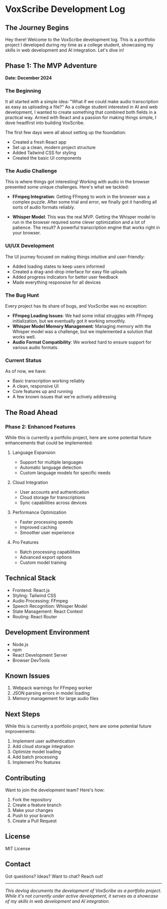 # VoxScribe Development Log

## The Journey Begins

Hey there! Welcome to the VoxScribe development log. This is a portfolio project I developed during my time as a college student, showcasing my skills in web development and AI integration. Let's dive in!

## Phase 1: The MVP Adventure

**Date: December 2024**

### The Beginning
It all started with a simple idea: "What if we could make audio transcription as easy as uploading a file?" As a college student interested in AI and web development, I wanted to create something that combined both fields in a practical way. Armed with React and a passion for making things simple, I dove headfirst into building VoxScribe.

The first few days were all about setting up the foundation:
- Created a fresh React app
- Set up a clean, modern project structure
- Added Tailwind CSS for styling
- Created the basic UI components

### The Audio Challenge
This is where things got interesting! Working with audio in the browser presented some unique challenges. Here's what we tackled:

- **FFmpeg Integration**: Getting FFmpeg to work in the browser was a complex puzzle. After some trial and error, we finally got it handling all sorts of audio formats reliably.

- **Whisper Model**: This was the real MVP. Getting the Whisper model to run in the browser required some clever optimization and a lot of patience. The result? A powerful transcription engine that works right in your browser.

### UI/UX Development
The UI journey focused on making things intuitive and user-friendly:
- Added loading states to keep users informed
- Created a drag-and-drop interface for easy file uploads
- Added progress indicators for better user feedback
- Made everything responsive for all devices

### The Bug Hunt
Every project has its share of bugs, and VoxScribe was no exception:

- **FFmpeg Loading Issues**: We had some initial struggles with FFmpeg initialization, but we eventually got it working smoothly.
- **Whisper Model Memory Management**: Managing memory with the Whisper model was a challenge, but we implemented a solution that works well.
- **Audio Format Compatibility**: We worked hard to ensure support for various audio formats.

### Current Status
As of now, we have:
- Basic transcription working reliably
- A clean, responsive UI
- Core features up and running
- A few known issues that we're actively addressing

## The Road Ahead

### Phase 2: Enhanced Features
While this is currently a portfolio project, here are some potential future enhancements that could be implemented:

1. Language Expansion
   - Support for multiple languages
   - Automatic language detection
   - Custom language models for specific needs

2. Cloud Integration
   - User accounts and authentication
   - Cloud storage for transcriptions
   - Sync capabilities across devices

3. Performance Optimization
   - Faster processing speeds
   - Improved caching
   - Smoother user experience

4. Pro Features
   - Batch processing capabilities
   - Advanced export options
   - Custom model training

## Technical Stack
- Frontend: React.js
- Styling: Tailwind CSS
- Audio Processing: FFmpeg
- Speech Recognition: Whisper Model
- State Management: React Context
- Routing: React Router

## Development Environment
- Node.js
- npm
- React Development Server
- Browser DevTools

## Known Issues
1. Webpack warnings for FFmpeg worker
2. JSON parsing errors in model loading
3. Memory management for large audio files

## Next Steps
While this is currently a portfolio project, here are some potential future improvements:
1. Implement user authentication
2. Add cloud storage integration
3. Optimize model loading
4. Add batch processing
5. Implement Pro features

## Contributing
Want to join the development team? Here's how:
1. Fork the repository
2. Create a feature branch
3. Make your changes
4. Push to your branch
5. Create a Pull Request

## License
MIT License

## Contact
Got questions? Ideas? Want to chat? Reach out!

---

*This devlog documents the development of VoxScribe as a portfolio project. While it's not currently under active development, it serves as a showcase of my skills in web development and AI integration.* 